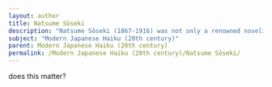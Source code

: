 ```yaml
---
layout: author
title: Natsume Sōseki
description: "Natsume Sōseki (1867-1916) was not only a renowned novelist but also a prolific haiku poet. His haikus often explore themes of nature and human emotion, bridging the gap between traditional and modern Japanese literature."
subject: "Modern Japanese Haiku (20th century)"
parent: Modern Japanese Haiku (20th century)
permalink: /Modern Japanese Haiku (20th century)/Natsume Sōseki/
---
```


does this matter?
